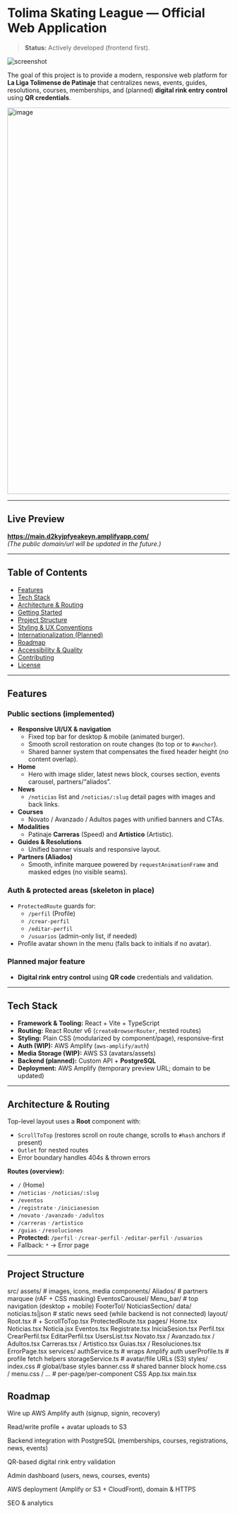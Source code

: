 # Tolima Skating League — Official Web Application

> **Status:** Actively developed (frontend first).

![screenshot](https://github.com/user-attachments/assets/c82edd6a-bdde-42dd-8dba-0493b8ca3ec9)

The goal of this project is to provide a modern, responsive web platform for **La Liga Tolimense de Patinaje** that centralizes news, events, guides, resolutions, courses, memberships, and (planned) **digital rink entry control** using **QR credentials**.

<img width="1918" height="874" alt="image" src="https://github.com/user-attachments/assets/8585719e-3665-4755-9457-9f55925fc478" />


---

## Live Preview

**https://main.d2kyjpfyeakeyn.amplifyapp.com/**  
*(The public domain/url will be updated in the future.)*

---

## Table of Contents

- [Features](#features)
- [Tech Stack](#tech-stack)
- [Architecture & Routing](#architecture--routing)
- [Getting Started](#getting-started)
- [Project Structure](#project-structure)
- [Styling & UX Conventions](#styling--ux-conventions)
- [Internationalization (Planned)](#internationalization-planned)
- [Roadmap](#roadmap)
- [Accessibility & Quality](#accessibility--quality)
- [Contributing](#contributing)
- [License](#license)

---

## Features

### Public sections (implemented)
- **Responsive UI/UX & navigation**
  - Fixed top bar for desktop & mobile (animated burger).
  - Smooth scroll restoration on route changes (to top or to `#anchor`).
  - Shared banner system that compensates the fixed header height (no content overlap).
- **Home**
  - Hero with image slider, latest news block, courses section, events carousel, partners/“aliados”.
- **News**
  - `/noticias` list and `/noticias/:slug` detail pages with images and back links.
- **Courses**
  - Novato / Avanzado / Adultos pages with unified banners and CTAs.
- **Modalities**
  - Patinaje **Carreras** (Speed) and **Artístico** (Artistic).
- **Guides & Resolutions**
  - Unified banner visuals and responsive layout.
- **Partners (Aliados)**
  - Smooth, infinite marquee powered by `requestAnimationFrame` and masked edges (no visible seams).

### Auth & protected areas (skeleton in place)
- `ProtectedRoute` guards for:
  - `/perfil` (Profile)
  - `/crear-perfil`
  - `/editar-perfil`
  - `/usuarios` (admin-only list, if needed)
- Profile avatar shown in the menu (falls back to initials if no avatar).

### Planned major feature
- **Digital rink entry control** using **QR code** credentials and validation.

---

## Tech Stack

- **Framework & Tooling:** React + Vite + TypeScript
- **Routing:** React Router v6 (`createBrowserRouter`, nested routes)
- **Styling:** Plain CSS (modularized by component/page), responsive-first
- **Auth (WIP):** AWS Amplify (`aws-amplify/auth`)
- **Media Storage (WIP):** AWS S3 (avatars/assets)
- **Backend (planned):** Custom API + **PostgreSQL**
- **Deployment:** AWS Amplify (temporary preview URL; domain to be updated)

---

## Architecture & Routing

Top-level layout uses a **Root** component with:
- `ScrollToTop` (restores scroll on route change, scrolls to `#hash` anchors if present)
- `Outlet` for nested routes
- Error boundary handles 404s & thrown errors

**Routes (overview):**
- `/` (Home)
- `/noticias` · `/noticias/:slug`
- `/eventos`
- `/registrate` · `/iniciasesion`
- `/novato` · `/avanzado` · `/adultos`
- `/carreras` · `/artistico`
- `/guias` · `/resoluciones`
- **Protected:** `/perfil` · `/crear-perfil` · `/editar-perfil` · `/usuarios`
- Fallback: `*` → Error page

---



## Project Structure
src/
  assets/                     # images, icons, media
  components/
    Aliados/                  # partners marquee (rAF + CSS masking)
    EventosCarousel/
    Menu_bar/                 # top navigation (desktop + mobile)
    FooterTol/
    NoticiasSection/
  data/
    noticias.ts|json          # static news seed (while backend is not connected)
  layout/
    Root.tsx                  # <ScrollToTop/> + <Outlet/>
    ScrollToTop.tsx
    ProtectedRoute.tsx
  pages/
    Home.tsx
    Noticias.tsx
    Noticia.jsx
    Eventos.tsx
    Registrate.tsx
    IniciaSesion.tsx
    Perfil.tsx
    CrearPerfil.tsx
    EditarPerfil.tsx
    UsersList.tsx
    Novato.tsx / Avanzado.tsx / Adultos.tsx
    Carreras.tsx / Artistico.tsx
    Guias.tsx / Resoluciones.tsx
    ErrorPage.tsx
  services/
    authService.ts            # wraps Amplify auth
    userProfile.ts            # profile fetch helpers
    storageService.ts         # avatar/file URLs (S3)
  styles/
    index.css                 # global/base styles
    banner.css                # shared banner block
    home.css / menu.css / ... # per-page/per-component CSS
  App.tsx
  main.tsx


## Roadmap

Wire up AWS Amplify auth (signup, signin, recovery)

Read/write profile + avatar uploads to S3

Backend integration with PostgreSQL (memberships, courses, registrations, news, events)

QR-based digital rink entry validation

Admin dashboard (users, news, courses, events)

AWS deployment (Amplify or S3 + CloudFront), domain & HTTPS

SEO & analytics

